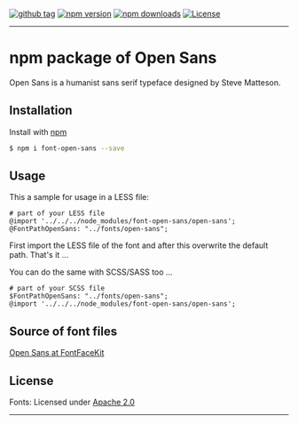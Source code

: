 [![github tag][github-tag-image]][github-tag-url]
[![npm version][npm-version-image]][npm-version-url]
[![npm downloads][npm-downloads-image]][npm-downloads-url]
[![License][license-image]][license-url]

***

# npm package of Open Sans

Open Sans is a humanist sans serif typeface designed by Steve Matteson.


## Installation

Install with [npm](https://www.npmjs.com/)

```sh
$ npm i font-open-sans --save
```


## Usage

This a sample for usage in a LESS file:

```
# part of your LESS file
@import '../../../node_modules/font-open-sans/open-sans';
@FontPathOpenSans: "../fonts/open-sans";
```

First import the LESS file of the font and after this overwrite the default path. That's it ...

You can do the same with SCSS/SASS too ...

```
# part of your SCSS file
$FontPathOpenSans: "../fonts/open-sans";
@import '../../../node_modules/font-open-sans/open-sans';
```

## Source of font files

[Open Sans at FontFaceKit](https://github.com/FontFaceKit/open-sans)


## License

Fonts: Licensed under [Apache 2.0](https://github.com/twtavares/font-open-sans/blob/master/LICENSE)

***

[github-tag-image]: https://img.shields.io/github/tag/twtavares/font-open-sans.svg?style=flat-square
[github-tag-url]: https://github.com/twtavares/font-open-sans

[npm-version-image]: https://img.shields.io/npm/v/font-open-sans.svg?style=flat-square
[npm-version-url]: https://www.npmjs.com/package/font-open-sans
[npm-downloads-image]: https://img.shields.io/npm/dm/font-open-sans.svg?style=flat-square
[npm-downloads-url]: https://www.npmjs.com/package/font-open-sans

[license-image]: https://img.shields.io/github/license/twtavares/font-open-sans.svg?style=flat-square
[license-url]: https://github.com/twtavares/font-open-sans/blob/master/LICENSE
